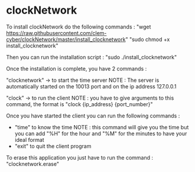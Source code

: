 # clockNetwork

To install clockNetwork do the following commands :
"wget https://raw.githubusercontent.com/clem-cyber/clockNetwork/master/install_clocknetwork"
"sudo chmod +x install_clocknetwork"

Then you can run the installation script :
"sudo ./install_clocknetwork"

Once the installation is complete, you have 2 commands :

"clocknetwork" -> to start the time server
NOTE : The server is automatically started on the 10013 port and on the ip address 127.0.0.1

"clock" -> to run the client 
NOTE : you have to give arguments to this command, the format is "clock {ip_address} {port_number}"

Once you have started the client you can run the following commands :
- "time" to know the time
NOTE : this command will give you the time but you can add "%H" for the hour and "%M" for the minutes to have your ideal format
- "exit" to quit the client program

To erase this application you just have to run the command : "clocknetwork.erase"
